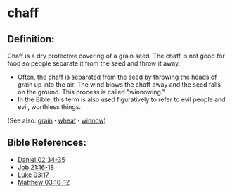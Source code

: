 # chaff #

## Definition: ##

Chaff is a dry protective covering of a grain seed. The chaff is not good for food so people separate it from the seed and throw it away.

* Often, the chaff is separated from the seed by throwing the heads of grain up into the air. The wind blows the chaff away and the seed falls on the ground. This process is called "winnowing."
* In the Bible, this term is also used figuratively to refer to evil people and evil, worthless things.

(See also: [grain](../other/grain.md) **·** [wheat](../other/wheat.md) **·** [winnow](../other/winnow.md))

## Bible References: ##

* [Daniel 02:34-35](https://door43.org/en/bible/notes/dan/02/34)
* [Job 21:16-18](https://door43.org/en/bible/notes/job/21/16)
* [Luke 03:17](https://door43.org/en/bible/notes/luk/03/17)
* [Matthew 03:10-12](https://door43.org/en/bible/notes/mat/03/10)

